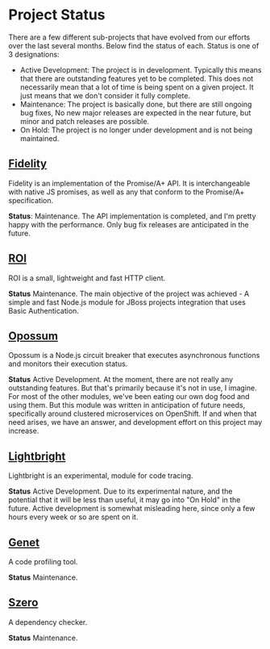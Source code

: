 # Project Status

There are a few different sub-projects that have evolved from our efforts over the last several months. Below find the status of each. Status is one of 3 designations:

* Active Development: The project is in development. Typically this means that there are outstanding features yet to be completed. This does not necessarily mean that a lot of time is being spent on a given project. It just means that we don't consider it fully complete.
* Maintenance: The project is basically done, but there are still ongoing bug fixes, No new major releases are expected in the near future, but minor and patch releases are possible.
* On Hold: The project is no longer under development and is not being maintained.

## [Fidelity](https://www.npmjs.com/package/fidelity)

Fidelity is an implementation of the Promise/A+ API. It is interchangeable with native JS promises, as well as any that conform to the Promise/A+ specification.

**Status**: Maintenance. The API implementation is completed, and I'm pretty happy with the performance. Only bug fix releases are anticipated in the future.

## [ROI](https://www.npmjs.com/package/roi)

ROI is a small, lightweight and fast HTTP client.

**Status** Maintenance. The main objective of the project was achieved - A simple and fast Node.js module for JBoss projects integration that uses Basic Authentication.

## [Opossum](https://www.npmjs.com/package/opossum)

Opossum is a Node.js circuit breaker that executes asynchronous functions and monitors their execution status.

**Status** Active Development. At the moment, there are not really any outstanding features. But that's primarily because it's not in use, I imagine. For most of the other modules, we've been eating our own dog food and using them. But this module was written in anticipation of future needs, specifically around clustered microservices on OpenShift. If and when that need arises, we have an answer, and development effort on this project may increase.

## [Lightbright](https://www.npmjs.com/package/lightbright)

Lightbright is an experimental, module for code tracing.

**Status** Active Development. Due to its experimental nature, and the potential that it will be less than useful, it may go into "On Hold" in the future. Active development is somewhat misleading here, since only a few hours every week or so are spent on it.

## [Genet](https://www.npmjs.com/package/genet)

A code profiling tool.

**Status** Maintenance.

## [Szero](https://www.npmjs.com/package/szero)

A dependency checker.

**Status** Maintenance.
